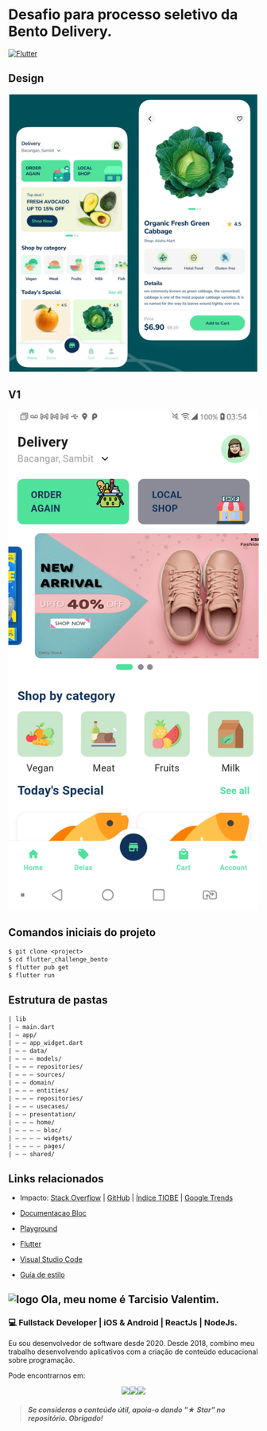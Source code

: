 # Desafio para processo seletivo da Bento Delivery.

[![Flutter](https://img.shields.io/badge/Flutter-Bloc-blue?style=for-the-badge&logo=flutter&logoColor=white&labelColor=101010)](https://developer.mozilla.org/es/docs/Web/JavaScript) 

## Design 

![](./assets/images/design.png)

## V1

![](./assets/images/v1.png)

## Comandos iniciais do projeto

```
$ git clone <project>
$ cd flutter_challenge_bento
$ flutter pub get
$ flutter run
```

## Estrutura de pastas

```
| lib
| — main.dart
| — app/
| — — app_widget.dart
| — — data/
| — — — models/
| — — — repositories/
| — — — sources/
| — — domain/
| — — — entities/
| — — — repositories/
| — — — usecases/
| — — presentation/
| — — — home/
| — — — — bloc/
| — — — — widgets/
| — — — — pages/
| — — shared/
```

## Links relacionados

* Impacto: [Stack Overflow](https://survey.stackoverflow.co/2023/#most-popular-technologies-language) | [GitHub](https://github.blog/2023-11-08-the-state-of-open-source-and-ai/) | [Índice TIOBE](https://www.tiobe.com/tiobe-index/) | [Google Trends](https://trends.google.es/trends/explore?cat=5&date=today%205-y&q=%2Fm%2F02p97,%2Fm%2F05z1_,%2Fm%2F07sbkfb&hl=es)

* [Documentacao Bloc](https://developer.mozilla.org/es/docs/Web/JavaScript)
* [Playground](https://dartpad.dev/)
* [Flutter](https://flutter.dev/)
* [Visual Studio Code](https://code.visualstudio.com/)
* [Guía de estilo](https://google.github.io/styleguide/jsguide.html)

## ![logo](https://github.com/devtvas/devtvas/blob/main/assets/logo_profile.png?raw=true) Ola, meu nome é Tarcisio Valentim.
### 💻 Fullstack Developer | iOS & Android | ReactJs | NodeJs.


Eu sou desenvolvedor de software desde 2020. Desde 2018, combino meu trabalho desenvolvendo aplicativos com a criação de conteúdo educacional sobre programação.

Pode encontrarnos em:


<div style="display: flex; justify-content: center;">

<a class="social" href="mailto:tarcisio.word@gmail.com" alt="Gmail" >
  <img src="https://img.shields.io/badge/-Gmail-FF0000?style=&labelColor=FF0000&logo=gmail&logoColor=white&link=LINK-DO-SEU-EMAIL" />
</a>

<a class="social" href="https://www.linkedin.com/in/devtvas/" alt="Linkedin" >
  <img src="https://img.shields.io/badge/-Linkedin-0e76a8?style=&logo=Linkedin&logoColor=white&link=LINK-DO-SEU-LINKEDIN" />
</a>

<a class="social" href="https://api.whatsapp.com/send?phone=5562998025403" alt="WhatsApp" >
  <img src="https://img.shields.io/badge/-WhatsApp-25d366?style=&labelColor=25d366&logo=whatsapp&logoColor=white&link=API-DO-SEU-WHATSAPP"/>
</a>

</div>

> ##### Se consideras o conteúdo útil, apoia-o dando "★ Star" no repositório. Obrigado!